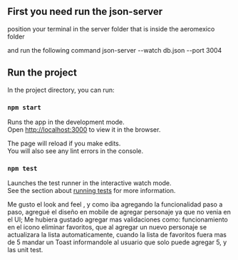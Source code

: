 ## First you need run the json-server

position your terminal in the server folder that is inside the aeromexico folder

and run the following command  json-server --watch db.json --port 3004

## Run the project

In the project directory, you can run:

### `npm start`

Runs the app in the development mode.\
Open [http://localhost:3000](http://localhost:3000) to view it in the browser.

The page will reload if you make edits.\
You will also see any lint errors in the console.

### `npm test`

Launches the test runner in the interactive watch mode.\
See the section about [running tests](https://facebook.github.io/create-react-app/docs/running-tests) for more information.

Me gusto el look and feel , y como iba agregando la funcionalidad paso a paso, agregué el diseño en mobile de agregar personaje ya que no venia en el UI; Me hubiera gustado agregar mas validaciones como: funcionamiento en el icono eliminar favoritos, que al agregar un nuevo personaje se actualizara la lista automaticamente, cuando la lista de favoritos fuera mas de 5 mandar un Toast informandole al usuario que solo puede agregar 5, y las unit test.

